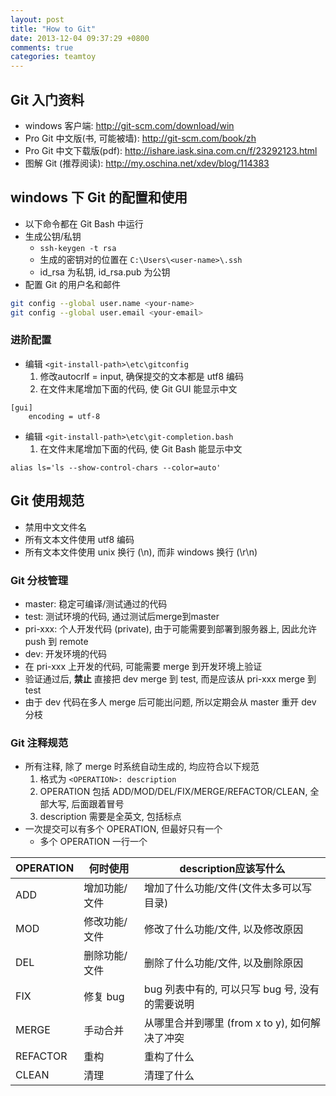 ```yaml
---
layout: post
title: "How to Git"
date: 2013-12-04 09:37:29 +0800
comments: true
categories: teamtoy 
---
```

## Git 入门资料
 * windows 客户端: http://git-scm.com/download/win
 * Pro Git 中文版(书, 可能被墙): http://git-scm.com/book/zh
 * Pro Git 中文下载版(pdf): http://ishare.iask.sina.com.cn/f/23292123.html
 * 图解 Git (推荐阅读): http://my.oschina.net/xdev/blog/114383
 
## windows 下 Git 的配置和使用
 * 以下命令都在 Git Bash 中运行
 * 生成公钥/私钥
   * ```ssh-keygen -t rsa```
   * 生成的密钥对的位置在 ```C:\Users\<user-name>\.ssh```
   * id_rsa 为私钥, id_rsa.pub 为公钥
 * 配置 Git 的用户名和邮件
``` sh
git config --global user.name <your-name>
git config --global user.email <your-email>
```
<!-- more -->

### 进阶配置
 * 编辑 ```<git-install-path>\etc\gitconfig```
   1. 修改autocrlf = input, 确保提交的文本都是 utf8 编码
   1. 在文件末尾增加下面的代码, 使 Git GUI 能显示中文
<pre><code>[gui]
    encoding = utf-8
</code></pre>
 * 编辑 ```<git-install-path>\etc\git-completion.bash```
   1. 在文件末尾增加下面的代码, 使 Git Bash 能显示中文
<pre><code>alias ls='ls --show-control-chars --color=auto'
</code></pre>
 
## Git 使用规范
 * 禁用中文文件名
 * 所有文本文件使用 utf8 编码
 * 所有文本文件使用 unix 换行 (\n), 而非 windows 换行 (\r\n)

### Git 分枝管理
 * master: 稳定可编译/测试通过的代码
 * test: 测试环境的代码, 通过测试后merge到master
 * pri-xxx: 个人开发代码 (private), 由于可能需要到部署到服务器上, 因此允许 push 到 remote
 * dev: 开发环境的代码
  * 在 pri-xxx 上开发的代码, 可能需要 merge 到开发环境上验证
  * 验证通过后, **禁止** 直接把 dev merge 到 test, 而是应该从 pri-xxx merge 到 test
  * 由于 dev 代码在多人 merge 后可能出问题, 所以定期会从 master 重开 dev 分枝

### Git 注释规范
 * 所有注释, 除了 merge 时系统自动生成的, 均应符合以下规范
   1. 格式为 ```<OPERATION>: description```
   1. OPERATION 包括 ADD/MOD/DEL/FIX/MERGE/REFACTOR/CLEAN, 全部大写, 后面跟着冒号
   1. description 需要是全英文, 包括标点
 * 一次提交可以有多个 OPERATION, 但最好只有一个
   * 多个 OPERATION 一行一个

OPERATION| 何时使用 | description应该写什么
---- | ---- | ----
ADD | 增加功能/文件 | 增加了什么功能/文件(文件太多可以写目录)
MOD | 修改功能/文件 | 修改了什么功能/文件, 以及修改原因
DEL | 删除功能/文件 | 删除了什么功能/文件, 以及删除原因
FIX | 修复 bug | bug 列表中有的, 可以只写 bug 号, 没有的需要说明
MERGE | 手动合并 | 从哪里合并到哪里 (from x to y), 如何解决了冲突
REFACTOR | 重构 | 重构了什么
CLEAN | 清理 | 清理了什么
